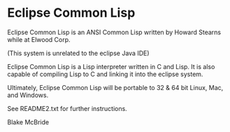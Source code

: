 
Eclipse Common Lisp
===================

Eclipse Common Lisp is an ANSI Common Lisp written by Howard Stearns
while at Elwood Corp.

(This system is unrelated to the eclipse Java IDE)

Eclipse Common Lisp is a Lisp interpreter written in C and Lisp.  It
is also capable of compiling Lisp to C and linking it into the eclipse
system.

Ultimately, Eclipse Common Lisp will be portable to 32 & 64 bit Linux,
Mac, and Windows.

See README2.txt for further instructions.

Blake McBride
